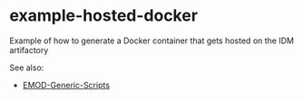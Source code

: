 # example-hosted-docker
Example of how to generate a Docker container that gets hosted on the IDM artifactory

See also:
- [EMOD-Generic-Scripts](https://github.com/InstituteforDiseaseModeling/EMOD-Generic-Scripts/blob/main/docker)
